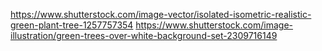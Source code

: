 https://www.shutterstock.com/image-vector/isolated-isometric-realistic-green-plant-tree-1257757354
https://www.shutterstock.com/image-illustration/green-trees-over-white-background-set-2309716149